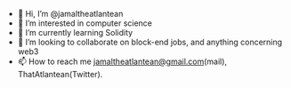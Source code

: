 - 👋 Hi, I’m @jamaltheatlantean
- 👀 I’m interested in computer science
- 🌱 I’m currently learning Solidity
- 💞️ I’m looking to collaborate on block-end jobs, and anything concerning web3
- 📫 How to reach me jamaltheatlantean@gmail.com(mail), ThatAtlantean(Twitter).

<!---
jamaltheatlantean/jamaltheatlantean is a ✨ special ✨ repository because its `README.md` (this file) appears on your GitHub profile.
You can click the Preview link to take a look at your changes.
--->
